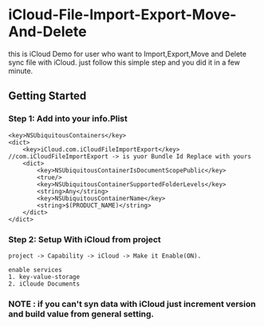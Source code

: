 # iCloud-File-Import-Export-Move-And-Delete
this is iCloud Demo for user who want to Import,Export,Move and Delete sync file with iCloud. just follow this simple step and you did it in a few minute.

## Getting Started
### Step 1: Add into your info.Plist

```
<key>NSUbiquitousContainers</key>
<dict>
	<key>iCloud.com.iCloudFileImportExport</key> //com.iCloudFileImportExport -> is yuor Bundle Id Replace with yours
	<dict>
		<key>NSUbiquitousContainerIsDocumentScopePublic</key>
		<true/>
		<key>NSUbiquitousContainerSupportedFolderLevels</key>
		<string>Any</string>
		<key>NSUbiquitousContainerName</key>
		<string>$(PRODUCT_NAME)</string>
	</dict>
</dict>
```  
  
### Step 2: Setup With iCloud from project
``` 
project -> Capability -> iCloud -> Make it Enable(ON).

enable services
1. key-value-storage 
2. iCloude Documents
```	

### NOTE : if you can't syn data with iCloud just increment version and build value from general setting.
	
